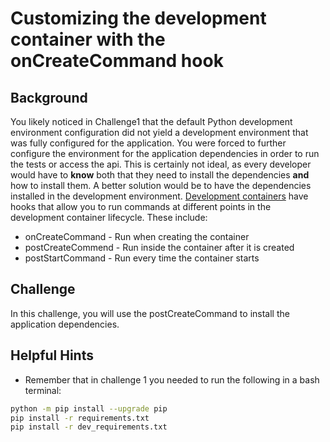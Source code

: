 # Customizing the development container with the onCreateCommand hook
## Background
You likely noticed in Challenge1 that the default Python development environment configuration did not yield a development environment that was fully configured for the application.  You were forced to further configure the environment for the application dependencies in order to run the tests or access the api.  This is certainly not ideal, as every developer would have to **know** both that they need to install the dependencies **and** how to install them.  A better solution would be to have the dependencies installed in the development environment.
[Development containers](https://code.visualstudio.com/docs/remote/devcontainerjson-reference) have hooks that allow you to run commands at different points in the development container lifecycle.  These include:
- onCreateCommand - Run when creating the container
- postCreateCommend - Run inside the container after it is created
- postStartCommand - Run every time the container starts

## Challenge
In this challenge, you will use the postCreateCommand to install the application dependencies.


## Helpful Hints
- Remember that in challenge 1 you needed to run the following in a bash terminal:
```bash
python -m pip install --upgrade pip
pip install -r requirements.txt
pip install -r dev_requirements.txt
```